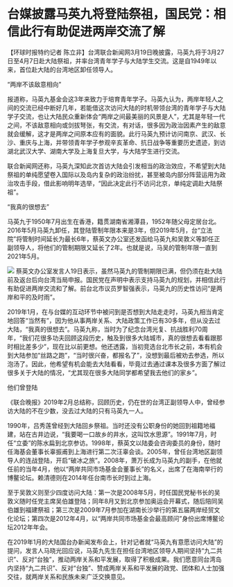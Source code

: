 # 台媒披露马英九将登陆祭祖，国民党：相信此行有助促进两岸交流了解

【环球时报特约记者
陈立非】台湾联合新闻网3月19日晚披露，马英九将于3月27日至4月7日赴大陆祭祖，并率台湾青年学子与大陆学生交流。这是自1949年以来，首位赴大陆的台湾地区卸任领导人。

“两岸不该敌意相向”

报道称，马英九基金会这3年来致力于培育青年学子。马英九认为，两岸年轻人之间的交流已经中断好几年，若能借这次访问大陆的时机带领台湾的青年学子与大陆学子交流，也让大陆民众重新体会“两岸之间最美丽的风景是人”，尤其是年轻一代之间，不该敌意相向或剑拔弩张，有交流，有对话，很多因为政治因素产生的敌意就会缓解，这才是两岸之间原本应有的面貌。此行马英九预计访问南京、武汉、长沙、重庆与上海，并带领青年学子参观辛亥革命、抗日战争等重要历史遗迹，到访湖北武汉大学、湖南大学及上海复旦大学，与大陆学生进行交流。

联合新闻网还称，马英九深知此次首访大陆会引发相当的政治效应，不希望到大陆祭祖的单纯愿望卷入国际以及岛内复杂的政治纷扰，甚至被岛内部分阵营运用为政治攻击手段，借此影响明年选举，“因此决定此行不访问北京，单纯定调赴大陆祭祖”。

“我真的很想去”

马英九于1950年7月出生在香港，籍贯湖南省湘潭县，1952年随父母定居台北。2016年5月马英九卸任，其登陆管制年限本来是3年，但2019年5月，台“立法院”将管制时间延长为最长6年，蔡英文办公室还发函给马英九和吴敦义等卸任正副领导人，将他们的管制期限又延长了2年。也就是说，马吴的管制年限一直到2021年5月。

![](https://inews.gtimg.com/om_bt/O8YZcS9SumbVPMaiIeyGlYrGkODVZoRu3PwI22pPhmaH8AA/1000)
蔡英文办公室发言人19日表示，虽然马英九的管制期限已满，但仍须在赴大陆前及返台后向台湾当局申报。国民党在声明中表示支持马英九的规划，并相信此行有助促进两岸交流和了解。前台北市议员罗智强表示，马英九的历史性访问“是两岸和平的及时雨”。

2019年1月，在与台媒的互动环节中被问到是否想到大陆走走时，马英九相当肯定地回答“当然有”，因为他从事两岸关系、大陆政策工作已有30多年，但从没去过大陆，“我真的很想去”。马英九称，当时为了纪念台湾光复、抗战胜利70周年，“我们花很多功夫回顾这段历史，触及到很多大陆城市，真的很想去看看跟那时相比差多少”，现在比以前更想。他还透露，当初竞选台北市长之前，本有机会到大陆参加“丝路之跑”，“当时很兴奋，都报名了”，没想到最后被劝去参选，所以泡汤了。因此，他希望有机会能去大陆看看，毕竟过去通过课本及很多方面了解过很多关于大陆的情况，“尤其现在很多大陆同学都希望我去他们的家乡”。

他们曾登陆

《联合晚报》2019年2月总结称，回顾历史，仍在世的台湾正副领导人中，曾经参访大陆的不在少数，没去过大陆的只有马英九一人。

1990年，吕秀莲曾经到大陆回乡祭祖。当时还没有公职身份的她回到祖籍地福建，站在古井边说，“我要喝一口故乡的井水，这叫饮水思源”。1991年7月，时任“立委”的陈水扁到北京参访。1998年，蔡英文以陆委会咨询委员的身份，随时任海基会董事长辜振甫到上海进行第二次汪辜会谈。2005年，曾任台湾地区副领导人的连战登陆，开启“破冰之旅”。2008年，萧万长成为马英九的副手，在他就任前的当年4月，他以“两岸共同市场基金会董事长”的名义，出席了在海南举行的博鳌论坛。赖清德则在2014年任台南市长时到过上海。

至于吴敦义则至少四度访问大陆：第一次是2008年5月，时任国民党秘书长的吴敦义随时任党主席吴伯雄登陆；同年8月又到北京参加奥运会开幕式，随后陪同吴伯雄到福建祭祖；第三次是2009年7月参加在湖南长沙举行的第五届两岸经贸文化论坛；第四次是2012年4月，以“两岸共同市场基金会最高顾问”身份出席博鳌论坛2012年年会。

在2019年1月的大陆国台办新闻发布会上，针对记者就“马英九有意愿访问大陆”的提问，发言人马晓光回应说，马英九先生在担任台湾地区领导人期间坚持“九二共识”、反对“台独”，推动两岸关系和平发展，取得了积极成果。我们愿意同台湾岛内坚持“九二共识”、反对“台独”、赞成两岸关系和平发展的政党、团体和人士加强交往，就两岸关系和民族未来广泛交换意见。

